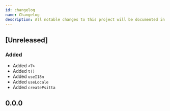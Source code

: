 ```yaml
---
id: changelog
name: Changelog
description: All notable changes to this project will be documented in this file.
---
```


## [Unreleased]

### Added

- Added `<T>`
- Added `t()`
- Added `useI18n`
- Added `useLocale`
- Added `createPsitta`

## 0.0.0
